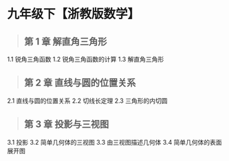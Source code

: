 # 九年级下【浙教版数学】

> ## 第 1 章 解直角三角形

1.1 锐角三角函数
1.2 锐角三角函数的计算
1.3 解直角三角形

> ## 第 2 章 直线与圆的位置关系

2.1 直线与圆的位置关系
2.2 切线长定理
2.3 三角形的内切圆

> ## 第 3 章 投影与三视图

3.1 投影
3.2 简单几何体的三视图
3.3 由三视图描述几何体
3.4 简单几何体的表面展开图
